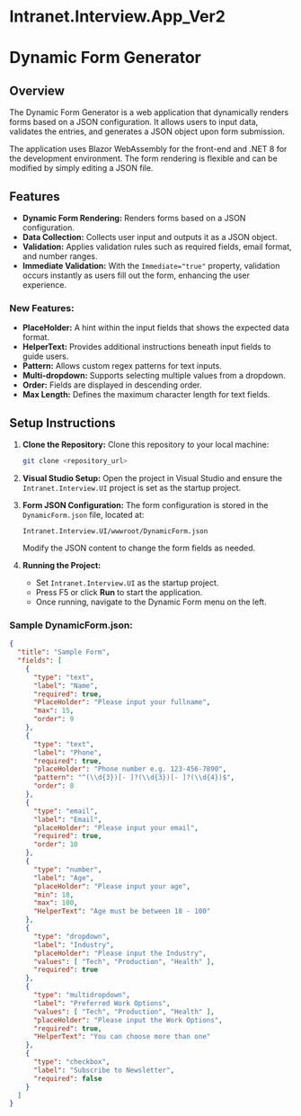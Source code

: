 # Intranet.Interview.App_Ver2
# Dynamic Form Generator

## Overview
The Dynamic Form Generator is a web application that dynamically renders forms based on a JSON configuration. It allows users to input data, validates the entries, and generates a JSON object upon form submission.

The application uses Blazor WebAssembly for the front-end and .NET 8 for the development environment. The form rendering is flexible and can be modified by simply editing a JSON file.

## Features

- **Dynamic Form Rendering:** Renders forms based on a JSON configuration.
- **Data Collection:** Collects user input and outputs it as a JSON object.
- **Validation:** Applies validation rules such as required fields, email format, and number ranges.
- **Immediate Validation:** With the `Immediate="true"` property, validation occurs instantly as users fill out the form, enhancing the user experience.

### New Features:
- **PlaceHolder:** A hint within the input fields that shows the expected data format.
- **HelperText:** Provides additional instructions beneath input fields to guide users.
- **Pattern:** Allows custom regex patterns for text inputs.
- **Multi-dropdown:** Supports selecting multiple values from a dropdown.
- **Order:** Fields are displayed in descending order.
- **Max Length:** Defines the maximum character length for text fields.

## Setup Instructions

1. **Clone the Repository:** Clone this repository to your local machine:

    ```bash
    git clone <repository_url>
    ```

2. **Visual Studio Setup:** Open the project in Visual Studio and ensure the `Intranet.Interview.UI` project is set as the startup project.

3. **Form JSON Configuration:** The form configuration is stored in the `DynamicForm.json` file, located at:

    ```
    Intranet.Interview.UI/wwwroot/DynamicForm.json
    ```

    Modify the JSON content to change the form fields as needed.

4. **Running the Project:**
   - Set `Intranet.Interview.UI` as the startup project.
   - Press F5 or click **Run** to start the application.
   - Once running, navigate to the Dynamic Form menu on the left.

### Sample DynamicForm.json:
```json
{
  "title": "Sample Form",
  "fields": [
    {
      "type": "text",
      "label": "Name",
      "required": true,
      "PlaceHolder": "Please input your fullname",
      "max": 15,
      "order": 9
    },
    {
      "type": "text",
      "label": "Phone",
      "required": true,
      "placeHolder": "Phone number e.g. 123-456-7890",
      "pattern": "^(\\d{3})[- ]?(\\d{3})[- ]?(\\d{4})$",
      "order": 8
    },
    {
      "type": "email",
      "label": "Email",
      "placeHolder": "Please input your email",
      "required": true,
      "order": 10
    },
    {
      "type": "number",
      "label": "Age",
      "placeHolder": "Please input your age",
      "min": 18,
      "max": 100,
      "HelperText": "Age must be between 18 - 100"
    },
    {
      "type": "dropdown",
      "label": "Industry",
      "placeHolder": "Please input the Industry",
      "values": [ "Tech", "Production", "Health" ],
      "required": true
    },
    {
      "type": "multidropdown",
      "label": "Preferred Work Options",
      "values": [ "Tech", "Production", "Health" ],
      "placeHolder": "Please input the Work Options",
      "required": true,
      "HelperText": "You can choose more than one"
    },
    {
      "type": "checkbox",
      "label": "Subscribe to Newsletter",
      "required": false
    }
  ]
}
